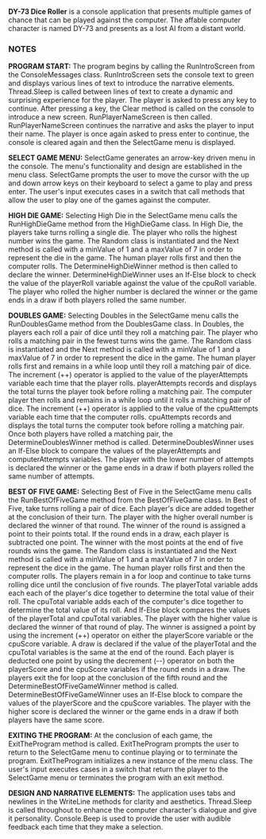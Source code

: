 **DY-73 Dice Roller** is a console application that presents multiple games of chance that can be played against the computer.
The affable computer character is named DY-73 and presents as a lost AI from a distant world.

### NOTES
**PROGRAM START:** The program begins by calling the RunIntroScreen from the ConsoleMessages class.
RunIntroScreen sets the console text to green and displays various lines of text to introduce the narrative elements.
Thread.Sleep is called between lines of text to create a dynamic and surprising experience for the player.
The player is asked to press any key to continue.
After pressing a key, the Clear method is called on the console to introduce a new screen.
RunPlayerNameScreen is then called.
RunPlayerNameScreen continues the narrative and asks the player to input their name.
The player is once again asked to press enter to continue, the console is cleared again and then the SelectGame menu is displayed.

**SELECT GAME MENU:** SelectGame generates an arrow-key driven menu in the console.
The menu's functionality and design are established in the menu class.
SelectGame prompts the user to move the cursor with the up and down arrow keys on their keyboard to select a game to play and press enter.
The user's input executes cases in a switch that call methods that allow the user to play one of the games against the computer.

**HIGH DIE GAME:** Selecting High Die in the SelectGame menu calls the RunHighDieGame method from the HighDieGame class.
In High Die, the players take turns rolling a single die.
The player who rolls the highest number wins the game.
The Random class is instantiated and the Next method is called with a minValue of 1 and a maxValue of 7 in order to represent the die in the game.
The human player rolls first and then the computer rolls.
The DetermineHighDieWinner method is then called to declare the winner.
DetermineHighDieWinner uses an If-Else block to check the value of the playerRoll variable against the value of the cpuRoll variable.
The player who rolled the higher number is declared the winner or the game ends in a draw if both players rolled the same number.

**DOUBLES GAME:** Selecting Doubles in the SelectGame menu calls the RunDoublesGame method from the DoublesGame class.
In Doubles, the players each roll a pair of dice until they roll a matching pair.
The player who rolls a matching pair in the fewest turns wins the game.
The Random class is instantiated and the Next method is called with a minValue of 1 and a maxValue of 7 in order to represent the dice in the game.
The human player rolls first and remains in a while loop until they roll a matching pair of dice.
The increment (++) operator is applied to the value of the playerAttempts variable each time that the player rolls.
playerAttempts records and displays the total turns the player took before rolling a matching pair.
The computer player then rolls and remains in a while loop until it rolls a matching pair of dice.
The increment (++) operator is applied to the value of the cpuAttempts variable each time that the computer rolls.
cpuAttempts records and displays the total turns the computer took before rolling a matching pair.
Once both players have rolled a matching pair, the DetermineDoublesWinner method is called.
DetermineDoublesWinner uses an If-Else block to compare the values of the playerAttempts and computerAttempts variables.
The player with the lower number of attempts is declared the winner or the game ends in a draw if both players rolled the same number of attempts.

**BEST OF FIVE GAME:** Selecting Best of Five in the SelectGame menu calls the RunBestOfFiveGame method from the BestOfFiveGame class.
In Best of Five, take turns rolling a pair of dice.
Each player's dice are added together at the conclusion of their turn.
The player with the higher overall number is declared the winner of that round.
The winner of the round is assigned a point to their points total.
If the round ends in a draw, each player is subtracted one point.
The winner with the most points at the end of five rounds wins the game.
The Random class is instantiated and the Next method is called with a minValue of 1 and a maxValue of 7 in order to represent the dice in the game.
The human player rolls first and then the computer rolls.
The players remain in a for loop and continue to take turns rolling dice until the conclusion of five rounds.
The playerTotal variable adds each each of the player's dice together to determine the total value of their roll.
The cpuTotal variable adds each of the computer's dice together to determine the total value of its roll.
And If-Else block compares the values of the playerTotal and cpuTotal variables.
The player with the higher value is declared the winner of that round of play.
The winner is assigned a point by using the increment (++) operator on either the playerScore variable or the cpuScore variable.
A draw is declared if the value of the playerTotal and the cpuTotal variables is the same at the end of the round.
Each player is deducted one point by using the decrement (--) operator on both the playerScore and the cpuScore variables if the round ends in a draw.
The players exit the for loop at the conclusion of the fifth round and the DetermineBestOfFiveGameWinner method is called.
DetermineBestOfFiveGameWinner uses an If-Else block to compare the values of the playerScore and the cpuScore variables.
The player with the higher score is declared the winner or the game ends in a draw if both players have the same score.

**EXITING THE PROGRAM:** At the conclusion of each game, the ExitTheProgram method is called.
ExitTheProgram prompts the user to return to the SelectGame menu to continue playing or to terminate the program.
ExitTheProgram initializes a new instance of the menu class.
The user's input executes cases in a switch that return the player to the SelectGame menu or terminates the program with an exit method.

**DESIGN AND NARRATIVE ELEMENTS:** The application uses tabs and newlines in the WriteLine methods for clarity and aesthetics.
Thread.Sleep is called throughout to enhance the computer character's dialogue and give it personality.
Console.Beep is used to provide the user with audible feedback each time that they make a selection.






